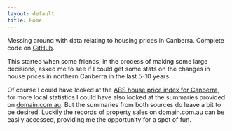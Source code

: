 ```yaml
---
layout: default
title: Home
---
```


Messing around with data relating to housing prices in Canberra.
Complete code on [GitHub](https://github.com/mngu2382/CanHouse).

This started when some friends, in the process of making some large
decisions, asked me to see if I could get some stats on the changes in
house prices in northern Canberra in the last 5-10 years.

Of course I could have looked at the
[ABS house price index for Canberra](http://www.abs.gov.au/ausstats/abs@.nsf/mf/6416.0),
for more local statistics I could have also looked at the summaries
provided on
[domain.com.au](http://apm.domain.com.au/Research/?AddressLine=2601&LocationType=Postcode&State=ACT&PostcodeId=131).
But the summaries from both sources do leave a bit to be desired.
Luckily the records of property sales on domain.com.au can be
easily accessed, providing me the opportunity for a spot of fun.

